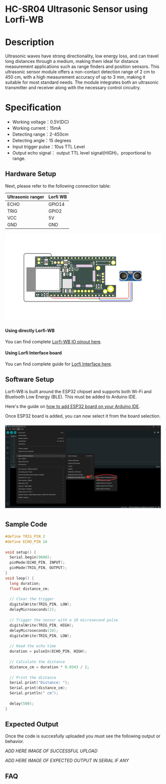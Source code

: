 # HC-SR04 Ultrasonic Sensor using Lorfi-WB

# Description

Ultrasonic waves have strong directionality, low energy loss, and can travel long distances through a medium, making them ideal for distance measurement applications such as range finders and position sensors. This ultrasonic sensor module offers a non-contact detection range of 2 cm to 450 cm, with a high measurement accuracy of up to 3 mm, making it suitable for most standard needs. The module integrates both an ultrasonic transmitter and receiver along with the necessary control circuitry.

# Specification

- Working voltage：0.5V(DC)
- Working current：15mA
- Detecting range：2-450cm
- Detecting angle：15 degrees
- Input trigger pulse：10us TTL Level
- Output echo signal： output TTL level signal(HIGH)，proportional to range.

## Hardware Setup

Next, please refer to the following connection table:

| Ultrasonic ranger | Lorfi WB    | 
|-------------------|-------------|
| ECHO              | GPIO14      |
| TRIG              | GPIO2       |
| VCC               | 5V          |
| GND               | GND         |

![HC-SR04 Ultrasonic Sensor](\assets\Images\LORFI_Components\Lorfi-WB_Sensors\8.png)

#### Using directly Lorfi-WB

You can find complete <a href="/docs/Hardware-Guide.html">Lorfi-WB IO pinout here</a>.

#### Using Lorfi Interface board

You can find complete guide for <a href="/docs/Hardware-Guide.html">Lorfi Interface here</a>.

## Software Setup

Lorfi-WB is built around the ESP32 chipset and supports both Wi-Fi and Bluetooth Low Energy (BLE). This must be added to Arduino IDE.

Here's the guide on <a href="/docs/Software-Guide.html">how to add ESP32 board on your Arduino IDE</a>.

Once ESP32 board is added, you can now select it from the board selection.

![Software Guide 4](\assets\Images\LORFI_Components\Software-Guide_Images\Software_Guide4.png)

## **Sample Code**
```c
#define TRIG_PIN 2
#define ECHO_PIN 14

void setup() {
  Serial.begin(9600);
  pinMode(ECHO_PIN, INPUT);
  pinMode(TRIG_PIN, OUTPUT);
}
void loop() {
  long duration;
  float distance_cm;

  // Clear the trigger
  digitalWrite(TRIG_PIN, LOW);
  delayMicroseconds(2);

  // Trigger the sensor with a 10 microsecond pulse
  digitalWrite(TRIG_PIN, HIGH);
  delayMicroseconds(10);
  digitalWrite(TRIG_PIN, LOW);

  // Read the echo time
  duration = pulseIn(ECHO_PIN, HIGH);

  // Calculate the distance
  distance_cm = duration * 0.0343 / 2;

  // Print the distance
  Serial.print("Distance: ");
  Serial.print(distance_cm);
  Serial.println(" cm");

  delay(500);
}
```

## Expected Output

Once the code is succesfully uploaded you must see the following output or behavior.

*ADD HERE IMAGE OF SUCCESSFUL UPLOAD*

*ADD HERE IMAGE OF EXPECTED OUTPUT IN SERIAL IF ANY*

## FAQ

